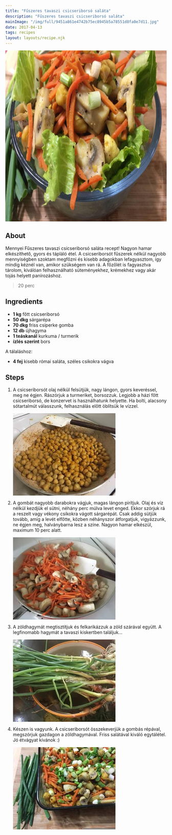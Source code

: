 ```yaml
---
title: "Fűszeres tavaszi csicseriborsó saláta"
description: "Fűszeres tavaszi csicseriborsó saláta"
mainImage: "/img/full/9451a861e4742b75ec8945b5a78551d8fa0e7d11.jpg"
date: 2017-04-13
tags: recipes
layout: layouts/recipe.njk
---
```

                            
<p align="center"><a href="https://cookpad.com/hu/receptek/2396261-fuszeres-tavaszi-csicseriborso-salata" rel="Recipe source page"><img width="751" height="532" src="/img/full/9451a861e4742b75ec8945b5a78551d8fa0e7d11.jpg"/></a></p>

## About
Mennyei Fűszeres tavaszi csicseriborsó saláta recept! Nagyon hamar elkészíthető, gyors és tápláló étel. A csicseriborsót fűszerek nélkül nagyobb mennyiségben szoktam megfőzni és kisebb adagokban lefagyasztom, így mindig kéznél van, amikor szükségem van rá. A főzőlét is fagyasztva tárolom, kiválóan felhasználható süteményekhez, krémekhez vagy akár tojás helyett panírozáshoz.

> 20 perc 

## Ingredients
* **1 kg** főtt csicseriborsó
* **50 dkg** sárgarépa
* **70 dkg** friss csiperke gomba
* **12 db** újhagyma
* **1 teáskanál** kurkuma / turmerik
* **ízlés szerint** bors

A tálaláshoz:
* **4 fej** kisebb római saláta, széles csikokra vágva

## Steps

1. A csicseriborsót olaj nélkül felsütjük, nagy lángon, gyors keveréssel, meg ne égjen. Rászórjuk a turmeriket, borsozzuk. Legjobb a házi főtt csicseriborsó, de konzervet is használhatunk helyette. Ha bolti, alacsony sótartalmút válasszunk, felhasználás előtt öblítsük le vízzel.
 
    <p><img width="320" height="256" align="left" src="/img/full/4e011f4b8c6a7eb324f186586ac1e039694cd4c9.jpg"/></p><div style="clear: both"/>

2. A gombát nagyobb darabokra vágjuk, magas lángon pirítjuk. Olaj és víz nélkül kezdjük el sütni, néhány perc múlva levet enged. Ekkor szórjuk rá a reszelt vagy vékony csíkokra vágott sárgarépát. Csak addig sütjük tovább, amíg a levét elfőtte, közben néhányszor átforgatjuk, vigyázzunk, ne égjen meg, halványbarna lesz a színe. Nagyon hamar elkészül, maximum 10 perc alatt.
 
    <p><img width="320" height="256" align="left" src="/img/full/c6a66c36568811a992f12d7b7edd35c3ec7509b7.jpg"/></p><div style="clear: both"/>

3. A zöldhagymát megtisztítjuk és felkarikázzuk a zöld szárával együtt. A legfinomabb hagymát a tavaszi kiskertben találjuk...
 
    <p><img width="320" height="256" align="left" src="/img/full/a6a6c9feabe4f1acb071bee372670616562951dd.jpg"/></p><div style="clear: both"/>

4. Készen is vagyunk. A csicseriborsót összekeverjük a gombás répával, megszórjuk gazdagon a zöldhagymával. Friss salátával kiváló egytálétel. Jó étvágyat kívánok :)
 
    <p><img width="320" height="256" align="left" src="/img/full/8fea2aeedeede104da74f417e1d9e72bb7b134a8.jpg"/></p><div style="clear: both"/>

